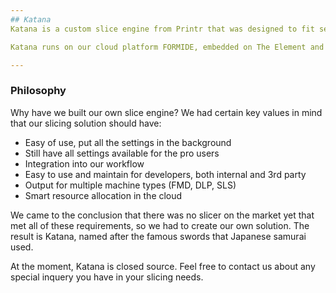 ```yaml
---
## Katana
Katana is a custom slice engine from Printr that was designed to fit seamless into the FORMIDE platform. We have thought a lot about how we as developers want to use a slice engine and came up with an easy way of telling the slicer what to do as well as listen to it's responses. Everything goes in as 1 JSON file and comes out as http-like status codes and responses. This way, we can keep slicing easy for everyone.

Katana runs on our cloud platform FORMIDE, embedded on The Element and as a stand-alone [desktop app](http://printr.com/katana).

---
```

### Philosophy
Why have we built our own slice engine? We had certain key values in mind that our slicing solution should have:

- Easy of use, put all the settings in the background
- Still have all settings available for the pro users
- Integration into our workflow
- Easy to use and maintain for developers, both internal and 3rd party
- Output for multiple machine types (FMD, DLP, SLS)
- Smart resource allocation in the cloud

We came to the conclusion that there was no slicer on the market yet that met all of these requirements, so we had to create our own solution. The result is Katana, named after the famous swords that Japanese samurai used.

At the moment, Katana is closed source. Feel free to contact us about any special inquery you have in your slicing needs.
